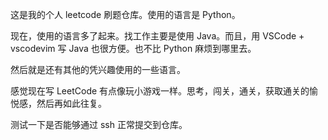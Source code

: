 这是我的个人 leetcode 刷题仓库。使用的语言是 Python。

现在，使用的语言多了起来。找工作主要是使用 Java。而且，用 VSCode + vscodevim 写 Java 也很方便。也不比 Python 麻烦到哪里去。

然后就是还有其他的凭兴趣使用的一些语言。

感觉现在写 LeetCode 有点像玩小游戏一样。思考，闯关，通关，获取通关的愉悦感，然后再如此往复。

测试一下是否能够通过 ssh 正常提交到仓库。